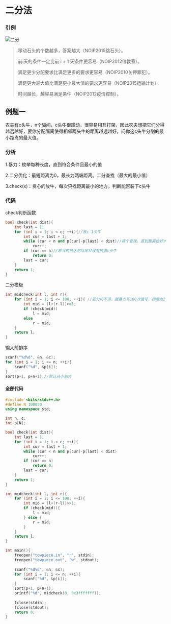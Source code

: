 # 二分法

### 引例

![二分](hello-world/dichotomy/dichotomy.png)

> 移动石头的个数越多，答案越大（NOIP2015跳石头）。 
>
> 前i天的条件一定比前 i + 1 天条件更容易（NOIP2012借教室）。 
>
> 满足更少分配要求比满足更多的要求更容易（NOIP2010关押罪犯）。
>
>  满足更大最大值比满足更小最大值的要求更容易（NOIP2015运输计划）。 
>
> 时间越长，越容易满足条件（NOIP2012疫情控制）。

## 例题一

农夫有c头牛，n个隔间，c头牛很躁动，很容易相互打架，因此农夫想把它们分得越远越好，要你分配隔间使得相邻两头牛的距离越远越好，问你这c头牛分割的最小距离的最大值。

### 分析

1.暴力：枚举每种长度，直到符合条件且最小的值

2.二分优化：最短距离为0，最长为两端距离。二分查找（最大的最小值）

3.check(x)：贪心的放牛，每次只找距离最小的地方，判断能否装下c头牛

### 代码

check判断函数

```c++
bool check(int dist){
	int last = 1;
	for (int i = 1; i < c; ++i){//放c-1头牛
		int cur = last + 1;
		while (cur < n and p[cur]-p[last] < dist)//挨个查找，直到距离恰好大于等于dist
			cur++;
		if (cur == n)//若当前已达到队尾且没有放满c头牛
			return 0;
		last = cur;
	}
	return 1;
}
```

二分模板

```c++
int midcheck(int l, int r){
	for (int i = 1; i <= 100; ++i){ //若分析不清，就暴力写100次循环，精度为2^100~10^(-30)
		int mid = (l+(r-l))>>1;
		if (check(mid))
			l = mid;
		else
			r = mid;
	}
	return l;
}
```

 输入前排序

```c++
scanf("%d%d", &n, &c);
for (int i = 1; i <= n; ++i){
	scanf("%d", &p[i]);
}
sort(p+1, p+n+1);//默认从小到大
```

#### 全部代码

```c++
#include <bits/stdc++.h>
#define N 100050
using namespace std;

int n, c;
int p[N];

bool check(int dist){
	int last = 1;
	for (int i = 1; i < c; ++i){
		int cur = last + 1;
		while (cur < n and p[cur]-p[last] < dist)
			cur++;
		if (cur == n)
			return 0;
		last = cur;
	}
	return 1;
}

int midcheck(int l, int r){
	for (int i = 1; i <= 100; ++i){
		int mid = (l+(r-l))>>1;
		if (check(mid)){
			l = mid;
		} else {
			r = mid;
		}
	}
	return l;
}

int main(){
	freopen("towpiece.in", "r", stdin);
	freopen("towpiece.out", "w", stdout);
	
	scanf("%d%d", &n, &c);
	for (int i = 1; i <= n; ++i){
		scanf("%d", &p[i]);
	}
	sort(p+1, p+n+1);
	printf("%d", midcheck(0, 0x3fffffff));
	
	fclose(stdin);
	fclose(stdout);
	return 0;
} 
```

